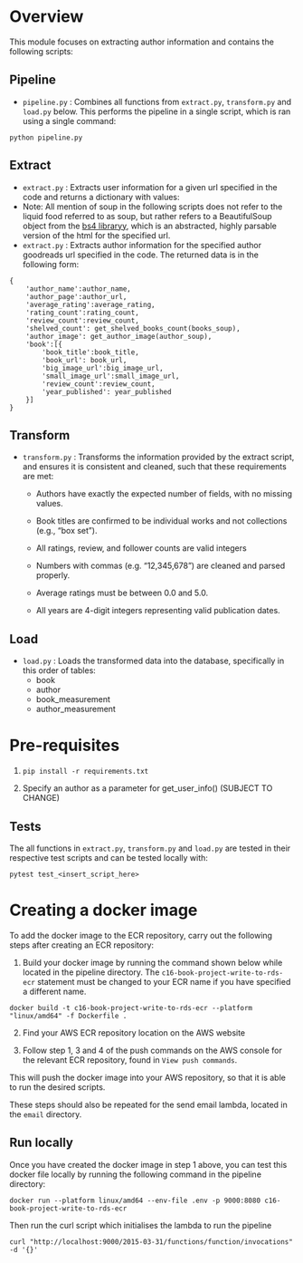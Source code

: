 # Overview

This module focuses on extracting author information and contains the following scripts:

## Pipeline
- `pipeline.py` : Combines all functions from `extract.py`, `transform.py` and `load.py` below. This performs the pipeline in a single script, which is ran using a single command:
```
python pipeline.py
```


## Extract
- `extract.py` : Extracts user information for a given url specified in the code and returns a dictionary with values:
- Note: All mention of soup in the following scripts does not refer to the liquid food referred to as soup, but rather refers to a BeautifulSoup object from the [bs4 libraryy](https://www.crummy.com/software/BeautifulSoup/bs4/doc/), which is an abstracted, highly parsable version of the html for the specified url.
- `extract.py` : Extracts author information for the specified author goodreads url specified in the code. The returned data is in the following form:
```
{
    'author_name':author_name,
    'author_page':author_url,
    'average_rating':average_rating,
    'rating_count':rating_count,
    'review_count':review_count,
    'shelved_count': get_shelved_books_count(books_soup),
    'author_image': get_author_image(author_soup),
    'book':[{
        'book_title':book_title,
        'book_url': book_url,
        'big_image_url':big_image_url,
        'small_image_url':small_image_url,
        'review_count':review_count,
        'year_published': year_published
    }]
}
```

## Transform
- `transform.py` : Transforms the information provided by the extract script, and ensures it is consistent and cleaned, such that these requirements are met:

    
    - Authors have exactly the expected number of fields, with no missing values.

    - Book titles are confirmed to be individual works and not collections (e.g., “box set”).

    - All ratings, review, and follower counts are valid integers

    - Numbers with commas (e.g. “12,345,678”) are cleaned and parsed properly.

    - Average ratings must be between 0.0 and 5.0.

    - All years are 4-digit integers representing valid publication dates.

## Load
- `load.py` : Loads the transformed data into the database, specifically in this order of tables:
    - book
    - author
    - book_measurement
    - author_measurement


# Pre-requisites

1. `pip install -r requirements.txt`

2. Specify an author as a parameter for get_user_info() (SUBJECT TO CHANGE)

## Tests

The all functions in `extract.py`, `transform.py` and `load.py` are tested in their respective test scripts and can be tested locally with:

```
pytest test_<insert_script_here>
```




# Creating a docker image

To add the docker image to the ECR repository, carry out the following steps after creating an ECR repository:

1. Build your docker image by running the command shown below while located in the pipeline directory. The `c16-book-project-write-to-rds-ecr` statement must be changed to your ECR name if you have specified a different name.

```
docker build -t c16-book-project-write-to-rds-ecr --platform "linux/amd64" -f Dockerfile .
```

2. Find your AWS ECR repository location on the AWS website


3. Follow step 1, 3 and 4 of the push commands on the AWS console for the relevant ECR repository, found in `View push commands`.

This will push the docker image into your AWS repository, so that it is able to run the desired scripts.

These steps should also be repeated for the send email lambda, located in the `email` directory.

## Run locally

Once you have created the docker image in step 1 above, you can test this docker file locally by running the following command in the pipeline directory:

```
docker run --platform linux/amd64 --env-file .env -p 9000:8080 c16-book-project-write-to-rds-ecr
```

Then run the curl script which initialises the lambda to run the pipeline

```
curl "http://localhost:9000/2015-03-31/functions/function/invocations" -d '{}'
```